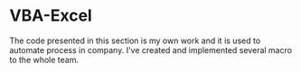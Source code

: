 # VBA-Excel

The code presented in this section is my own work and it is used to automate process in company. 
I've created and implemented several macro to the whole team. 
